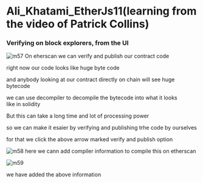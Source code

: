 # Ali_Khatami_EtherJs11(learning from the video of Patrick Collins)
### Verifying on block explorers, from the UI

![m57](https://github.com/C191068/Ali_Khatami_EtherJs11/assets/89090776/2e185ee2-6e88-4d46-999b-7e1b6adfde18)
On eherscan we can verify and publish our contract code <br>

right now our code looks like huge byte code <br>

and anybody looking at our contract directly on chain will see huge bytecode <br>

we can use decompiler to decompile the bytecode into what it looks <br>
like in solidity <br>


But this can take a long time and lot of processing power <br>

so we can make it esaier by verifying and publishing trhe code by ourselves <br>


for that we click the above arrow marked verify and publish option <br>

![m58](https://github.com/C191068/Ali_Khatami_EtherJs11/assets/89090776/a1edfe2f-1c93-46d6-9b3f-b65f70c4d6f2)
here we cann add compiler information to compile this on etherscan <br>

![m59](https://github.com/C191068/Ali_Khatami_EtherJs11/assets/89090776/37be848c-6a3a-412b-b519-22c4dde6513e)

we have added the above information <br>





